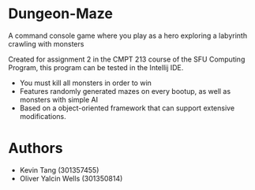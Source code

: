 # Dungeon-Maze
A command console game where you play as a hero exploring a labyrinth crawling with monsters 

Created for assignment 2 in the CMPT 213 course of the SFU Computing Program, this program can be tested in the Intellij IDE.

- You must kill all monsters in order to win
- Features randomly generated mazes on every bootup, as well as monsters with simple AI
- Based on a object-oriented framework that can support extensive modifications.

# Authors
- Kevin Tang (301357455)
- Oliver Yalcin Wells (301350814)
